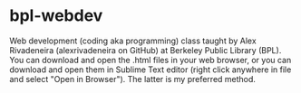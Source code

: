 # bpl-webdev
Web development (coding aka programming) class taught by Alex Rivadeneira (alexrivadeneira on GitHub) at Berkeley Public Library (BPL). You can download and open the .html files in your web browser, or you can download and open them in Sublime Text editor (right click anywhere in file and select "Open in Browser"). The latter is my preferred method.